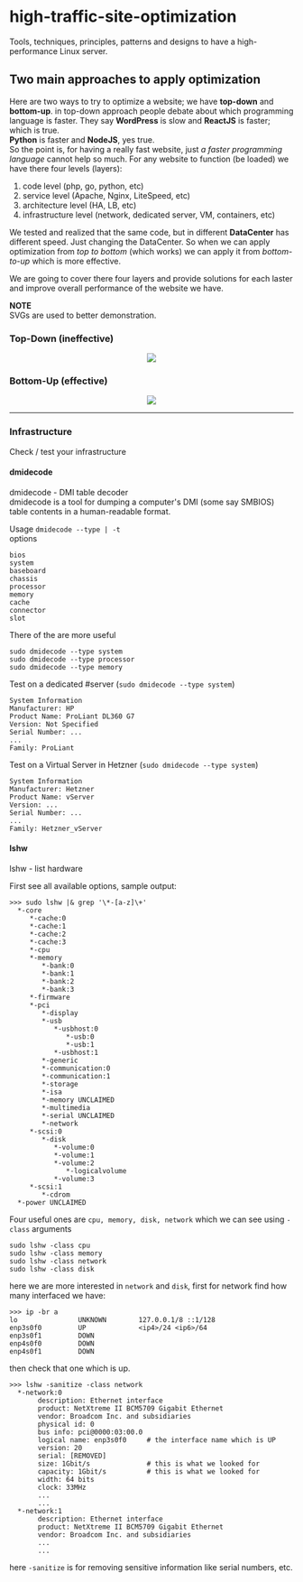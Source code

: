 # high-traffic-site-optimization

Tools, techniques, principles, patterns and designs to have a high-performance Linux server.

## Two main approaches to apply optimization
Here are two ways to try to optimize a website; we have **top-down** and **bottom-up**.
in top-down approach people debate about which programming language is faster. They say
**WordPress** is slow and **ReactJS** is faster; which is true.  
**Python** is faster and **NodeJS**, yes true.  
So the point is, for having a really fast website, just *a faster programming language* cannot
help so much. For any website to function (be loaded) we have there four levels (layers):  
1. code level (php, go, python, etc)
2. service level (Apache, Nginx, LiteSpeed, etc)
3. architecture level (HA, LB, etc)
4. infrastructure level (network, dedicated server, VM, containers, etc)

We tested and realized that the same code, but in different **DataCenter** has different speed.
Just changing the DataCenter. So when we can apply optimization from *top to bottom* (which works)
we can apply it from *bottom-to-up* which is more effective.  

We are going to cover there four layers and provide solutions for each laster and improve overall
performance of the website we have.

**NOTE**  
SVGs are used to better demonstration.



### Top-Down (ineffective)

<p align="center">
    <img src="svg/ineffective-top-down.svg" />
</p>

### Bottom-Up (effective)

<p align="center">
    <img src="svg/effective-bottom-up.svg" />
</p>

<hr>

### Infrastructure
Check / test your infrastructure  

#### dmidecode
dmidecode - DMI table decoder  
dmidecode  is a tool for dumping a computer's DMI (some say SMBIOS) table contents in a human-readable format. 

Usage
`dmidecode --type | -t`  
options
```
bios
system
baseboard
chassis
processor
memory
cache
connector
slot
```
There of the are more useful  
```
sudo dmidecode --type system
sudo dmidecode --type processor
sudo dmidecode --type memory
```


Test on a dedicated #server (`sudo dmidecode --type system`)
```
System Information
Manufacturer: HP
Product Name: ProLiant DL360 G7
Version: Not Specified
Serial Number: ...
...
Family: ProLiant
```

Test on a Virtual Server in Hetzner (`sudo dmidecode --type system`)
```
System Information
Manufacturer: Hetzner
Product Name: vServer
Version: ...
Serial Number: ...
...
Family: Hetzner_vServer
```

#### lshw
lshw - list hardware

First see all available options, sample output:
```
>>> sudo lshw |& grep '\*-[a-z]\+'
  *-core
     *-cache:0
     *-cache:1
     *-cache:2
     *-cache:3
     *-cpu
     *-memory
        *-bank:0
        *-bank:1
        *-bank:2
        *-bank:3
     *-firmware
     *-pci
        *-display
        *-usb
           *-usbhost:0
              *-usb:0
              *-usb:1
           *-usbhost:1
        *-generic
        *-communication:0
        *-communication:1
        *-storage
        *-isa
        *-memory UNCLAIMED
        *-multimedia
        *-serial UNCLAIMED
        *-network
     *-scsi:0
        *-disk
           *-volume:0
           *-volume:1
           *-volume:2
              *-logicalvolume
           *-volume:3
     *-scsi:1
        *-cdrom
  *-power UNCLAIMED
```

Four useful ones are `cpu, memory, disk, network` which we can see using `-class` arguments
```
sudo lshw -class cpu
sudo lshw -class memory
sudo lshw -class network
sudo lshw -class disk
```

here we are more interested in `network` and `disk`, first for network find how many interfaced we have:
```
>>> ip -br a
lo               UNKNOWN        127.0.0.1/8 ::1/128 
enp3s0f0         UP             <ip4>/24 <ip6>/64 
enp3s0f1         DOWN           
enp4s0f0         DOWN           
enp4s0f1         DOWN 
```
then check that one which is up.
```
>>> lshw -sanitize -class network
  *-network:0               
       description: Ethernet interface
       product: NetXtreme II BCM5709 Gigabit Ethernet
       vendor: Broadcom Inc. and subsidiaries
       physical id: 0
       bus info: pci@0000:03:00.0
       logical name: enp3s0f0     # the interface name which is UP
       version: 20
       serial: [REMOVED]
       size: 1Gbit/s              # this is what we looked for
       capacity: 1Gbit/s          # this is what we looked for
       width: 64 bits
       clock: 33MHz
       ...
       ...
  *-network:1
       description: Ethernet interface
       product: NetXtreme II BCM5709 Gigabit Ethernet
       vendor: Broadcom Inc. and subsidiaries
       ...
       ...
```
here `-sanitize` is for removing sensitive information like serial numbers, etc.